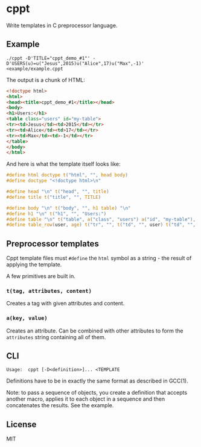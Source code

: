 # cppt

Write templates in C preprocessor language.

## Example

```
./cppt -D'TITLE="cppt_demo_#1"' -D'USERS(u)=u("Jesus",2015)u("Alice",17)u("Max",-1)' <example/example.cppt
```

The output is a chunk of HTML:

```html
<!doctype html>
<html>
<head><title>cppt_demo_#1</title></head>
<body>
<h1>Users:</h1>
<table class="users" id="my-table">
<tr><td>Jesus</td><td>2015</td></tr>
<tr><td>Alice</td><td>17</td></tr>
<tr><td>Max</td><td>-1</td></tr>
</table>
</body>
</html>
```

And here is what the template itself looks like:

```c
#define html doctype t("html", "", head body)
#define doctype "<!doctype html>\n"

#define head "\n" t("head", "", title)
#define title t("title", "", TITLE)

#define body "\n" t("body", "", h1 table) "\n"
#define h1 "\n" t("h1", "", "Users:")
#define table "\n" t("table", a("class", "users") a("id", "my-table"), "\n" USERS(table_row)) "\n"
#define table_row(user, age) t("tr", "", t("td", "", user) t("td", "", #age)) "\n"
```

## Preprocessor templates

Cppt template files must `#define` the `html` symbol as a string - the result of applying the template.

A few primitives are built in.

### `t(tag, attributes, content)`

Creates a tag with given attributes and content.

### `a(key, value)`

Creates an attribute. Can be combined with other attributes to form the `attributes` string containing all of them.

## CLI

```
Usage:  cppt [-D<definition>]... <TEMPLATE
```

Definitions have to be in exactly the same format as described in GCC(1).

Note: to pass a sequence of objects, you create a definition that accepts another macro, applies it to each object in a sequence and then concatenates the results. See the example.

## License

MIT
